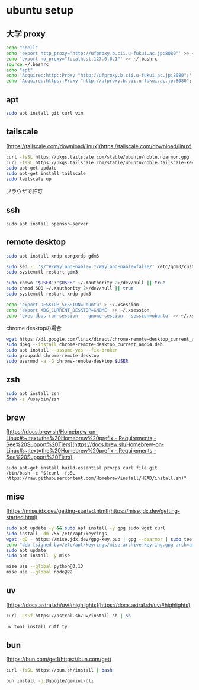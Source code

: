 # ubuntu setup

## 大学 proxy

```sh
echo "shell"
echo 'export http_proxy="http://ufproxy.b.cii.u-fukui.ac.jp:8080"' >> ~/.bashrc
echo 'export no_proxy="localhost,127.0.0.1"' >> ~/.bashrc
source ~/.bashrc
echo "apt"
echo 'Acquire::http::Proxy "http://ufproxy.b.cii.u-fukui.ac.jp:8080";' | sudo tee -a /etc/apt/apt.conf
echo 'Acquire::https::Proxy "http://ufproxy.b.cii.u-fukui.ac.jp:8080";' | sudo tee -a /etc/apt/apt.conf
```

## apt

```sh
sudo apt install git curl vim
```

## tailscale

[https://tailscale.com/download/linux](https://tailscale.com/download/linux)

```sh
curl -fsSL https://pkgs.tailscale.com/stable/ubuntu/noble.noarmor.gpg | sudo tee /usr/share/keyrings/tailscale-archive-keyring.gpg >/dev/null
curl -fsSL https://pkgs.tailscale.com/stable/ubuntu/noble.tailscale-keyring.list | sudo tee /etc/apt/sources.list.d/tailscale.list
sudo apt-get update
sudo apt-get install tailscale
sudo tailscale up
```

ブラウザで許可

## ssh

```
sudo apt install openssh-server
```

## remote desktop

```sh
sudo apt install xrdp xorgxrdp gdm3
```

```sh
sudo sed -i 's/^#?WaylandEnable=.*/WaylandEnable=false/' /etc/gdm3/custom.conf
sudo systemctl restart gdm3
```

```sh
sudo chown "$USER":"$USER" ~/.Xauthority 2>/dev/null || true
sudo chmod 600 ~/.Xauthority 2>/dev/null || true
sudo systemctl restart xrdp gdm3
```

```sh
echo 'export DESKTOP_SESSION=ubuntu' > ~/.xsession
echo 'export XDG_CURRENT_DESKTOP=GNOME' >> ~/.xsession
echo 'exec dbus-run-session -- gnome-session --session=ubuntu' >> ~/.xsession
```

chrome desktopの場合
```sh
wget https://dl.google.com/linux/direct/chrome-remote-desktop_current_amd64.deb
sudo dpkg --install chrome-remote-desktop_current_amd64.deb
sudo apt install --assume-yes --fix-broken
sudo groupadd chrome-remote-desktop
sudo usermod -a -G chrome-remote-desktop $USER
```

## zsh
```sh
sudo apt install zsh
chsh -s /use/bin/zsh
```

## brew
[https://docs.brew.sh/Homebrew-on-Linux#:~:text=the%20Homebrew%20prefix.-,Requirements,-See%20Support%20Tiers](https://docs.brew.sh/Homebrew-on-Linux#:~:text=the%20Homebrew%20prefix.-,Requirements,-See%20Support%20Tiers)
```
sudo apt-get install build-essential procps curl file git
/bin/bash -c "$(curl -fsSL https://raw.githubusercontent.com/Homebrew/install/HEAD/install.sh)"
```

## mise
[https://mise.jdx.dev/getting-started.html](https://mise.jdx.dev/getting-started.html)
```sh
sudo apt update -y && sudo apt install -y gpg sudo wget curl
sudo install -dm 755 /etc/apt/keyrings
wget -qO - https://mise.jdx.dev/gpg-key.pub | gpg --dearmor | sudo tee /etc/apt/keyrings/mise-archive-keyring.gpg 1> /dev/null
echo "deb [signed-by=/etc/apt/keyrings/mise-archive-keyring.gpg arch=amd64] https://mise.jdx.dev/deb stable main" | sudo tee /etc/apt/sources.list.d/mise.list
sudo apt update
sudo apt install -y mise
```

```sh
mise use --global python@3.13
mise use --global node@22
```


## uv
[https://docs.astral.sh/uv/#highlights](https://docs.astral.sh/uv/#highlights)

```sh
curl -LsSf https://astral.sh/uv/install.sh | sh
```

```sh
uv tool install ruff ty
```

## bun
[https://bun.com/get](https://bun.com/get)

```sh
curl -fsSL https://bun.sh/install | bash
```

```sh
bun install -g @google/gemini-cli
```

